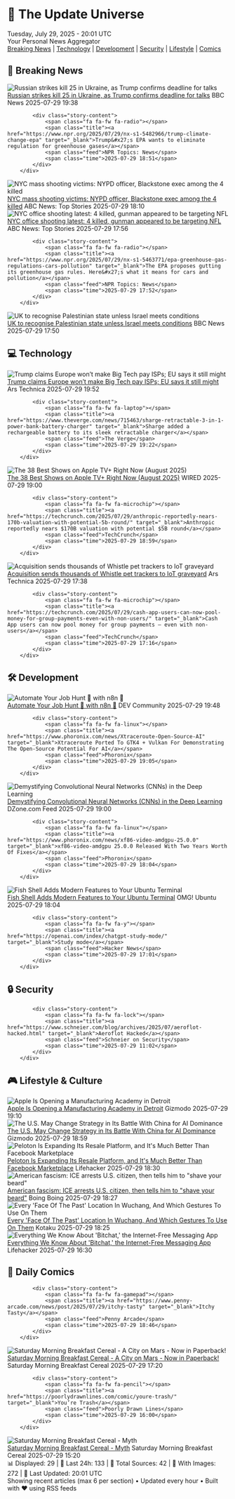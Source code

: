 <!-- Processing 54 RSS feeds at 2025-07-29 20:01:39 UTC -->
<!-- Processing: Saturday Morning Breakfast Cereal -->
<!-- Processing: Penny Arcade -->
<!-- Processing: Garfield -->
<!-- Processing: CNN Top Stories -->
<!-- Processing: BBC World News -->
<!-- Processing: CBC News -->
<!-- Error processing https://rss.cbc.ca/lineup/topstories.xml: The read operation timed out -->
<!-- Processing: Reuters Top News -->
<!-- Processing: Reuters World News -->
<!-- Processing: Associated Press Breaking -->
<!-- Processing: ABC News Breaking -->
<!-- Processing: The Verge -->
<!-- Processing: Ars Technica -->
<!-- Processing: WIRED -->
<!-- Processing: Hacker News -->
<!-- Processing: Dev.to -->
<!-- Processing: Phoronix Linux News -->
<!-- Processing: OMG! Ubuntu -->
<!-- Processing: Linux.com -->
<!-- Processing: Red Hat Blog -->
<!-- Processing: Ubuntu Blog -->
<!-- Processing: InfoQ -->
<!-- Processing: DZone -->
<!-- Processing: Martin Fowler -->
<!-- Processing: Gizmodo -->
<!-- Processing: Boing Boing -->
<!-- Processing: Krebs on Security -->
<!-- Generated 13 new posts out of 26 feeds processed -->
<div class="newspaper-header">
    <h1 class="newspaper-title">📰 The Update Universe</h1>
    <div class="newspaper-date">Tuesday, July 29, 2025 - 20:01 UTC</div>
    <div class="newspaper-subtitle">Your Personal News Aggregator</div>
</div>

<div class="newspaper-nav">
    <a href="#breaking">Breaking News</a> |
    <a href="#tech">Technology</a> |
    <a href="#dev">Development</a> |
    <a href="#security">Security</a> |
    <a href="#lifestyle">Lifestyle</a> |
    <a href="#webcomics">Comics</a>
</div>

<div class="news-section breaking-news" id="breaking">
<h2 class="section-header">🚨 Breaking News</h2>
<div class="stories-container">
<div class="story">
            <img src="https://ichef.bbci.co.uk/ace/standard/240/cpsprodpb/269a/live/e45595f0-6c90-11f0-89ea-4d6f9851f623.jpg" alt="Russian strikes kill 25 in Ukraine, as Trump confirms deadline for talks" class="story-image" loading="lazy" onerror="this.style.display='none'">
            <div class="story-content">
                <span class="fa fa-fw fa-earth-americas"></span>
                <span class="title"><a href="https://www.bbc.com/news/articles/cj0y45mdjp7o?at_medium=RSS&at_campaign=rss" target="_blank">Russian strikes kill 25 in Ukraine, as Trump confirms deadline for talks</a></span>
                <span class="feed">BBC News</span>
                <span class="time">2025-07-29 19:38</span>
            </div>
        </div>
<div class="story">
            
            <div class="story-content">
                <span class="fa fa-fw fa-radio"></span>
                <span class="title"><a href="https://www.npr.org/2025/07/29/nx-s1-5482966/trump-climate-change-epa" target="_blank">Trump&#x27;s EPA wants to eliminate regulation for greenhouse gases</a></span>
                <span class="feed">NPR Topics: News</span>
                <span class="time">2025-07-29 18:51</span>
            </div>
        </div>
<div class="story">
            <img src="https://s.abcnews.com/images/US/Wesley-Lepatner-ht-gmh-250729_1753799834541_hpMain_4x3t_384.jpg" alt="NYC mass shooting victims: NYPD officer, Blackstone exec among the 4 killed" class="story-image" loading="lazy" onerror="this.style.display='none'">
            <div class="story-content">
                <span class="fa fa-fw fa-tv"></span>
                <span class="title"><a href="https://abcnews.go.com/US/4-midtown-manhattan-shooting-victims/story?id=124161500" target="_blank">NYC mass shooting victims: NYPD officer, Blackstone exec among the 4 killed</a></span>
                <span class="feed">ABC News: Top Stories</span>
                <span class="time">2025-07-29 18:10</span>
            </div>
        </div>
<div class="story">
            <img src="https://s.abcnews.com/images/US/manhattan-shooting-scene-01-gty-jef-250729_1753793733894_hpMain_4x3t_384.jpg" alt="NYC office shooting latest: 4 killed, gunman appeared to be targeting NFL" class="story-image" loading="lazy" onerror="this.style.display='none'">
            <div class="story-content">
                <span class="fa fa-fw fa-tv"></span>
                <span class="title"><a href="https://abcnews.go.com/US/midtown-shooting-suspect-left-note-mentioning-nfl-cte/story?id=124163966" target="_blank">NYC office shooting latest: 4 killed, gunman appeared to be targeting NFL</a></span>
                <span class="feed">ABC News: Top Stories</span>
                <span class="time">2025-07-29 17:56</span>
            </div>
        </div>
<div class="story">
            
            <div class="story-content">
                <span class="fa fa-fw fa-radio"></span>
                <span class="title"><a href="https://www.npr.org/2025/07/29/nx-s1-5463771/epa-greenhouse-gas-regulations-cars-pollution" target="_blank">The EPA proposes gutting its greenhouse gas rules. Here&#x27;s what it means for cars and pollution</a></span>
                <span class="feed">NPR Topics: News</span>
                <span class="time">2025-07-29 17:52</span>
            </div>
        </div>
<div class="story">
            <img src="https://ichef.bbci.co.uk/ace/standard/240/cpsprodpb/4e3f/live/89a2ba50-6c97-11f0-9a27-87bb9aa7e3da.jpg" alt="UK to recognise Palestinian state unless Israel meets conditions" class="story-image" loading="lazy" onerror="this.style.display='none'">
            <div class="story-content">
                <span class="fa fa-fw fa-flag"></span>
                <span class="title"><a href="https://www.bbc.com/news/articles/cpdjvn1eeplo?at_medium=RSS&at_campaign=rss" target="_blank">UK to recognise Palestinian state unless Israel meets conditions</a></span>
                <span class="feed">BBC News</span>
                <span class="time">2025-07-29 17:50</span>
            </div>
        </div>
</div>
</div>
<div class="news-section tech-news" id="tech">
<h2 class="section-header">💻 Technology</h2>
<div class="stories-container">
<div class="story">
            <img src="https://cdn.arstechnica.net/wp-content/uploads/2025/07/trump-with-ec-president-500x500-1753814466.jpg" alt="Trump claims Europe won’t make Big Tech pay ISPs; EU says it still might" class="story-image" loading="lazy" onerror="this.style.display='none'">
            <div class="story-content">
                <span class="fa fa-fw fa-cog"></span>
                <span class="title"><a href="https://arstechnica.com/tech-policy/2025/07/trump-claims-europe-wont-make-big-tech-pay-isps-eu-says-it-still-might/" target="_blank">Trump claims Europe won’t make Big Tech pay ISPs; EU says it still might</a></span>
                <span class="feed">Ars Technica</span>
                <span class="time">2025-07-29 19:52</span>
            </div>
        </div>
<div class="story">
            
            <div class="story-content">
                <span class="fa fa-fw fa-laptop"></span>
                <span class="title"><a href="https://www.theverge.com/news/715463/sharge-retractable-3-in-1-power-bank-battery-charger" target="_blank">Sharge added a rechargeable battery to its sleek retractable charger</a></span>
                <span class="feed">The Verge</span>
                <span class="time">2025-07-29 19:22</span>
            </div>
        </div>
<div class="story">
            <img src="https://media.wired.com/photos/6888fb1d85544751f856d5e2/master/pass/Apple-Show-Guide-Culture-Chief_of_War_Photo_010107.jpg" alt="The 38 Best Shows on Apple TV+ Right Now (August 2025)" class="story-image" loading="lazy" onerror="this.style.display='none'">
            <div class="story-content">
                <span class="fa fa-fw fa-bolt"></span>
                <span class="title"><a href="https://www.wired.com/story/best-apple-tv-plus-shows/" target="_blank">The 38 Best Shows on Apple TV+ Right Now (August 2025)</a></span>
                <span class="feed">WIRED</span>
                <span class="time">2025-07-29 19:00</span>
            </div>
        </div>
<div class="story">
            
            <div class="story-content">
                <span class="fa fa-fw fa-microchip"></span>
                <span class="title"><a href="https://techcrunch.com/2025/07/29/anthropic-reportedly-nears-170b-valuation-with-potential-5b-round/" target="_blank">Anthropic reportedly nears $170B valuation with potential $5B round</a></span>
                <span class="feed">TechCrunch</span>
                <span class="time">2025-07-29 18:59</span>
            </div>
        </div>
<div class="story">
            <img src="https://cdn.arstechnica.net/wp-content/uploads/2025/07/whistle-health-20-smart-device-whistle-569746-500x500.jpg" alt="Acquisition sends thousands of Whistle pet trackers to IoT graveyard" class="story-image" loading="lazy" onerror="this.style.display='none'">
            <div class="story-content">
                <span class="fa fa-fw fa-cog"></span>
                <span class="title"><a href="https://arstechnica.com/gadgets/2025/07/acquisition-sends-thousands-of-whistle-pet-trackers-to-iot-graveyard/" target="_blank">Acquisition sends thousands of Whistle pet trackers to IoT graveyard</a></span>
                <span class="feed">Ars Technica</span>
                <span class="time">2025-07-29 17:38</span>
            </div>
        </div>
<div class="story">
            
            <div class="story-content">
                <span class="fa fa-fw fa-microchip"></span>
                <span class="title"><a href="https://techcrunch.com/2025/07/29/cash-app-users-can-now-pool-money-for-group-payments-even-with-non-users/" target="_blank">Cash App users can now pool money for group payments — even with non-users</a></span>
                <span class="feed">TechCrunch</span>
                <span class="time">2025-07-29 17:16</span>
            </div>
        </div>
</div>
</div>
<div class="news-section dev-news" id="dev">
<h2 class="section-header">🛠️ Development</h2>
<div class="stories-container">
<div class="story">
            <img src="https://media2.dev.to/dynamic/image/width=800%2Cheight=%2Cfit=scale-down%2Cgravity=auto%2Cformat=auto/https%3A%2F%2Fdev-to-uploads.s3.amazonaws.com%2Fuploads%2Farticles%2Fwsuj7o9i8b20lcogekju.png" alt="Automate Your Job Hunt 🚀 with n8n 🤖" class="story-image" loading="lazy" onerror="this.style.display='none'">
            <div class="story-content">
                <span class="fa fa-fw fa-code"></span>
                <span class="title"><a href="https://dev.to/sroy8091/automate-your-job-hunt-with-n8n-1efp" target="_blank">Automate Your Job Hunt 🚀 with n8n 🤖</a></span>
                <span class="feed">DEV Community</span>
                <span class="time">2025-07-29 19:48</span>
            </div>
        </div>
<div class="story">
            
            <div class="story-content">
                <span class="fa fa-fw fa-linux"></span>
                <span class="title"><a href="https://www.phoronix.com/news/Xtraceroute-Open-Source-AI" target="_blank">Xtraceroute Ported To GTK4 + Vulkan For Demonstrating The Open-Source Potential For AI</a></span>
                <span class="feed">Phoronix</span>
                <span class="time">2025-07-29 19:05</span>
            </div>
        </div>
<div class="story">
            <img src="https://dz2cdn1.dzone.com/thumbnail?fid=18539690&w=600" alt="Demystifying Convolutional Neural Networks (CNNs) in the Deep Learning" class="story-image" loading="lazy" onerror="this.style.display='none'">
            <div class="story-content">
                <span class="fa fa-fw fa-newspaper"></span>
                <span class="title"><a href="https://dzone.com/articles/cnn-convolutional-neural-networks-guide" target="_blank">Demystifying Convolutional Neural Networks (CNNs) in the Deep Learning</a></span>
                <span class="feed">DZone.com Feed</span>
                <span class="time">2025-07-29 19:00</span>
            </div>
        </div>
<div class="story">
            
            <div class="story-content">
                <span class="fa fa-fw fa-linux"></span>
                <span class="title"><a href="https://www.phoronix.com/news/xf86-video-amdgpu-25.0.0" target="_blank">xf86-video-amdgpu 25.0.0 Released With Two Years Worth Of Fixes</a></span>
                <span class="feed">Phoronix</span>
                <span class="time">2025-07-29 18:04</span>
            </div>
        </div>
<div class="story">
            <img src="https://i0.wp.com/www.omgubuntu.co.uk/wp-content/uploads/2025/07/fish-bash-alternative-hero.jpg?resize=406%2C232&amp;ssl=1" alt="Fish Shell Adds Modern Features to Your Ubuntu Terminal" class="story-image" loading="lazy" onerror="this.style.display='none'">
            <div class="story-content">
                <span class="fa fa-fw fa-ubuntu"></span>
                <span class="title"><a href="https://www.omgubuntu.co.uk/2025/07/fish-shell-ubuntu-terminal" target="_blank">Fish Shell Adds Modern Features to Your Ubuntu Terminal</a></span>
                <span class="feed">OMG! Ubuntu</span>
                <span class="time">2025-07-29 18:04</span>
            </div>
        </div>
<div class="story">
            
            <div class="story-content">
                <span class="fa fa-fw fa-y"></span>
                <span class="title"><a href="https://openai.com/index/chatgpt-study-mode/" target="_blank">Study mode</a></span>
                <span class="feed">Hacker News</span>
                <span class="time">2025-07-29 17:01</span>
            </div>
        </div>
</div>
</div>
<div class="news-section security-news" id="security">
<h2 class="section-header">🔒 Security</h2>
<div class="stories-container">
<div class="story">
            
            <div class="story-content">
                <span class="fa fa-fw fa-lock"></span>
                <span class="title"><a href="https://www.schneier.com/blog/archives/2025/07/aeroflot-hacked.html" target="_blank">Aeroflot Hacked</a></span>
                <span class="feed">Schneier on Security</span>
                <span class="time">2025-07-29 11:02</span>
            </div>
        </div>
</div>
</div>
<div class="news-section lifestyle-news" id="lifestyle">
<h2 class="section-header">🎮 Lifestyle & Culture</h2>
<div class="stories-container">
<div class="story">
            <img src="https://gizmodo.com/app/uploads/2021/03/mb6vyd8igyepj50uysox.jpg" alt="Apple Is Opening a Manufacturing Academy in Detroit" class="story-image" loading="lazy" onerror="this.style.display='none'">
            <div class="story-content">
                <span class="fa fa-fw fa-computer"></span>
                <span class="title"><a href="https://gizmodo.com/apple-is-opening-a-manufacturing-academy-in-detroit-2000636221" target="_blank">Apple Is Opening a Manufacturing Academy in Detroit</a></span>
                <span class="feed">Gizmodo</span>
                <span class="time">2025-07-29 19:10</span>
            </div>
        </div>
<div class="story">
            <img src="https://gizmodo.com/app/uploads/2024/11/TrumpXi.jpg" alt="The U.S. May Change Strategy in Its Battle With China for AI Dominance" class="story-image" loading="lazy" onerror="this.style.display='none'">
            <div class="story-content">
                <span class="fa fa-fw fa-computer"></span>
                <span class="title"><a href="https://gizmodo.com/the-u-s-may-change-strategy-in-its-battle-with-china-for-ai-dominance-2000636223" target="_blank">The U.S. May Change Strategy in Its Battle With China for AI Dominance</a></span>
                <span class="feed">Gizmodo</span>
                <span class="time">2025-07-29 18:59</span>
            </div>
        </div>
<div class="story">
            <img src="https://lifehacker.com/imagery/articles/01JX0883KXYMXX6B2WWEC9FG4W/hero-image.png" alt="Peloton Is Expanding Its Resale Platform, and It&#x27;s Much Better Than Facebook Marketplace" class="story-image" loading="lazy" onerror="this.style.display='none'">
            <div class="story-content">
                <span class="fa fa-fw fa-life-ring"></span>
                <span class="title"><a href="https://lifehacker.com/health/peloton-launches-resale-platform?utm_medium=RSS" target="_blank">Peloton Is Expanding Its Resale Platform, and It&#x27;s Much Better Than Facebook Marketplace</a></span>
                <span class="feed">Lifehacker</span>
                <span class="time">2025-07-29 18:30</span>
            </div>
        </div>
<div class="story">
            <img src="https://i0.wp.com/boingboing.net/wp-content/uploads/2025/07/ICE.jpeg?fit=1080%2C754&amp;quality=60&amp;ssl=1" alt="American fascism: ICE arrests U.S. citizen, then tells him to &quot;shave your beard&quot;" class="story-image" loading="lazy" onerror="this.style.display='none'">
            <div class="story-content">
                <span class="fa fa-fw fa-arrow-right"></span>
                <span class="title"><a href="https://boingboing.net/2025/07/29/american-fascism-ice-arrests-u-s-citizen-then-tells-him-to-shave-your-beard.html" target="_blank">American fascism: ICE arrests U.S. citizen, then tells him to &quot;shave your beard&quot;</a></span>
                <span class="feed">Boing Boing</span>
                <span class="time">2025-07-29 18:27</span>
            </div>
        </div>
<div class="story">
            <img src="https://i.kinja-img.com/image/upload/c_fit,q_80,w_636/e86cf321fdfb5419053988375196acfd.jpg" alt="Every &#x27;Face Of The Past&#x27; Location In Wuchang, And Which Gestures To Use On Them" class="story-image" loading="lazy" onerror="this.style.display='none'">
            <div class="story-content">
                <span class="fa fa-fw fa-gamepad"></span>
                <span class="title"><a href="https://kotaku.com/wuchang-correct-gesture-location-blue-glow-faces-past-1851787266" target="_blank">Every &#x27;Face Of The Past&#x27; Location In Wuchang, And Which Gestures To Use On Them</a></span>
                <span class="feed">Kotaku</span>
                <span class="time">2025-07-29 18:25</span>
            </div>
        </div>
<div class="story">
            <img src="https://lifehacker.com/imagery/articles/01JZXHVTHFWNRPRWBT6YHH06B2/hero-image.jpg" alt="Everything We Know About &#x27;Bitchat,&#x27; the Internet-Free Messaging App" class="story-image" loading="lazy" onerror="this.style.display='none'">
            <div class="story-content">
                <span class="fa fa-fw fa-life-ring"></span>
                <span class="title"><a href="https://lifehacker.com/tech/what-is-bitchat-app?utm_medium=RSS" target="_blank">Everything We Know About &#x27;Bitchat,&#x27; the Internet-Free Messaging App</a></span>
                <span class="feed">Lifehacker</span>
                <span class="time">2025-07-29 16:30</span>
            </div>
        </div>
</div>
</div>
<div class="news-section webcomics-section" id="webcomics">
<h2 class="section-header">🎨 Daily Comics</h2>
<div class="stories-container">
<div class="story">
            
            <div class="story-content">
                <span class="fa fa-fw fa-gamepad"></span>
                <span class="title"><a href="https://www.penny-arcade.com/news/post/2025/07/29/itchy-tasty" target="_blank">Itchy Tasty</a></span>
                <span class="feed">Penny Arcade</span>
                <span class="time">2025-07-29 18:46</span>
            </div>
        </div>
<div class="story">
            <img src="https://www.smbc-comics.com/comics/1753809563-booktext.png" alt="Saturday Morning Breakfast Cereal - A City on Mars - Now in Paperback!" class="story-image" loading="lazy" onerror="this.style.display='none'">
            <div class="story-content">
                <span class="fa fa-fw fa-smile"></span>
                <span class="title"><a href="https://www.smbc-comics.com/comic/a-city-on-mars-now-in-paperback" target="_blank">Saturday Morning Breakfast Cereal - A City on Mars - Now in Paperback!</a></span>
                <span class="feed">Saturday Morning Breakfast Cereal</span>
                <span class="time">2025-07-29 17:20</span>
            </div>
        </div>
<div class="story">
            
            <div class="story-content">
                <span class="fa fa-fw fa-pencil"></span>
                <span class="title"><a href="https://poorlydrawnlines.com/comic/youre-trash/" target="_blank">You’re Trash</a></span>
                <span class="feed">Poorly Drawn Lines</span>
                <span class="time">2025-07-29 16:00</span>
            </div>
        </div>
<div class="story">
            <img src="https://www.smbc-comics.com/comics/1753765455-20250729.png" alt="Saturday Morning Breakfast Cereal - Myth" class="story-image" loading="lazy" onerror="this.style.display='none'">
            <div class="story-content">
                <span class="fa fa-fw fa-smile"></span>
                <span class="title"><a href="https://www.smbc-comics.com/comic/myth-3" target="_blank">Saturday Morning Breakfast Cereal - Myth</a></span>
                <span class="feed">Saturday Morning Breakfast Cereal</span>
                <span class="time">2025-07-29 15:20</span>
            </div>
        </div>
</div>
</div>

<div class="newspaper-footer">
    <div class="stats">
        📊 Displayed: 29 | 📅 Last 24h: 133 | 📡 Total Sources: 42 | 📸 With Images: 272 |
        🔄 Last Updated: 20:01 UTC
    </div>
    <div class="footer-note">
        Showing recent articles (max 6 per section) • Updated every hour • Built with ❤️ using RSS feeds
    </div>
</div>

